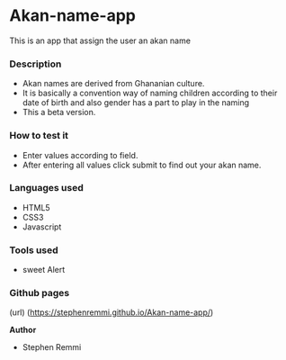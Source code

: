 # Akan-name-app
This is an app that assign the user an akan name

### Description
- Akan names are derived from Ghananian culture.
- It is basically a convention way of naming children according to their date of birth and also gender has a part to play in the naming
- This a beta version.


### How to test it
- Enter values according to field.
- After entering all values click submit to find out your akan name. 

### Languages used
- HTML5
- CSS3
- Javascript
### Tools used
- sweet Alert

### Github pages
(url) (https://stephenremmi.github.io/Akan-name-app/)

**Author**
- Stephen Remmi



